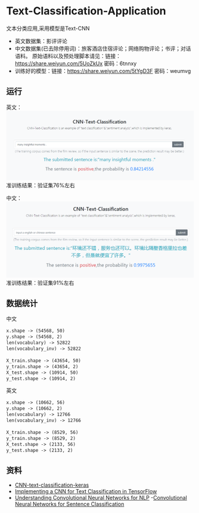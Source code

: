 # Text-Classification-Application
文本分类应用,采用模型是Text-CNN
- 英文数据集：影评评论
- 中文数据集(已去除停用词)：旅客酒店住宿评论；网络购物评论；书评；对话语料。
原始语料以及预处理脚本请见：链接：https://share.weiyun.com/5UoZkUx 密码：6tnnxy
- 训练好的模型：链接：https://share.weiyun.com/5tYgD3F 密码：weumvg
## 运行
英文：
![](https://github.com/yanqiangmiffy/Text-Classification-Application/blob/master/assets/result_en.png)
准训练结果：验证集76%左右

中文：
![](https://github.com/yanqiangmiffy/Text-Classification-Application/blob/master/assets/result_ch.png)
准训练结果：验证集91%左右
## 数据统计
中文
```
x.shape -> (54568, 50)
y.shape -> (54568, 2)
len(vocabulary) -> 52822
len(vocabulary_inv) -> 52822

X_train.shape -> (43654, 50)
y_train.shape -> (43654, 2)
X_test.shape -> (10914, 50)
y_test.shape -> (10914, 2)
```
英文
```
x.shape -> (10662, 56)
y.shape -> (10662, 2)
len(vocabulary) -> 12766
len(vocabulary_inv) -> 12766

X_train.shape -> (8529, 56)
y_train.shape -> (8529, 2)
X_test.shape -> (2133, 56)
y_test.shape -> (2133, 2)
```
## 资料
- [CNN-text-classification-keras](https://github.com/bhaveshoswal/CNN-text-classification-keras)
- [Implementing a CNN for Text Classification in TensorFlow](http://www.wildml.com/2015/12/implementing-a-cnn-for-text-classification-in-tensorflow/)
- [Understanding Convolutional Neural Networks for NLP](http://www.wildml.com/2015/11/understanding-convolutional-neural-networks-for-nlp/)
-[Convolutional Neural Networks for Sentence Classification](https://arxiv.org/abs/1408.5882)
